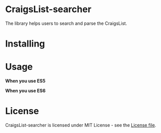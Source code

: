 # CraigsList-searcher

The library helps users to search and parse the CraigsList.


# Installing



# Usage

**When you use ES5**


**When you use ES6**


# License

CraigsList-searcher is licensed under MIT License - see the [License file](https://github.com/PengWang0316/date-lib/blob/master/LICENSE).

